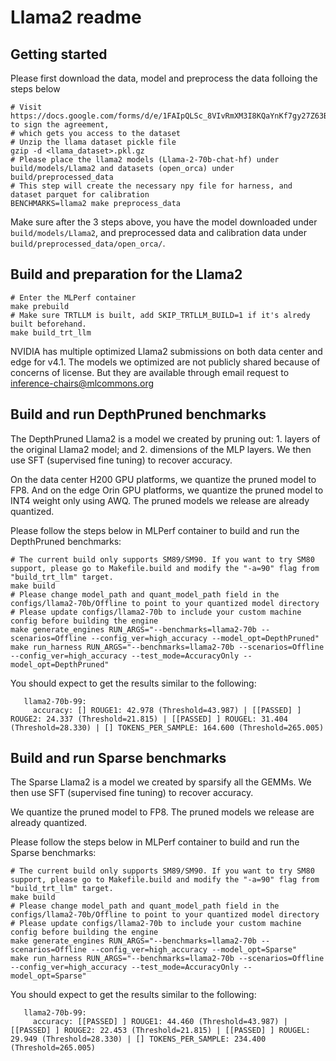 # Llama2 readme

## Getting started

Please first download the data, model and preprocess the data folloing the steps below
```
# Visit https://docs.google.com/forms/d/e/1FAIpQLSc_8VIvRmXM3I8KQaYnKf7gy27Z63BBoI_I1u02f4lw6rBp3g/viewform to sign the agreement,
# which gets you access to the dataset
# Unzip the llama dataset pickle file
gzip -d <llama_dataset>.pkl.gz
# Please place the llama2 models (Llama-2-70b-chat-hf) under build/models/Llama2 and datasets (open_orca) under build/preprocessed_data
# This step will create the necessary npy file for harness, and dataset parquet for calibration
BENCHMARKS=llama2 make preprocess_data
```
Make sure after the 3 steps above, you have the model downloaded under `build/models/Llama2`, and preprocessed data and calibration data under `build/preprocessed_data/open_orca/`.

## Build and preparation for the Llama2

```
# Enter the MLPerf container
make prebuild
# Make sure TRTLLM is built, add SKIP_TRTLLM_BUILD=1 if it's alredy built beforehand.
make build_trt_llm

```

NVIDIA has multiple optimized Llama2 submissions on both data center and edge for v4.1. The models we optimized are not publicly shared because of concerns of license. But they are available through email request to inference-chairs@mlcommons.org

## Build and run DepthPruned benchmarks

The DepthPruned Llama2 is a model we created by pruning out: 1. layers of the original Llama2 model; and 2. dimensions of the MLP layers. We then use SFT (supervised fine tuning) to recover accuracy.

On the data center H200 GPU platforms, we quantize the pruned model to FP8. And on the edge Orin GPU platforms, we quantize the pruned model to INT4 weight only using AWQ. The pruned models we release are already quantized.

Please follow the steps below in MLPerf container to build and run the DepthPruned benchmarks:
```
# The current build only supports SM89/SM90. If you want to try SM80 support, please go to Makefile.build and modify the "-a=90" flag from "build_trt_llm" target.
make build
# Please change model_path and quant_model_path field in the configs/llama2-70b/Offline to point to your quantized model directory
# Please update configs/llama2-70b to include your custom machine config before building the engine
make generate_engines RUN_ARGS="--benchmarks=llama2-70b --scenarios=Offline --config_ver=high_accuracy --model_opt=DepthPruned"
make run_harness RUN_ARGS="--benchmarks=llama2-70b --scenarios=Offline --config_ver=high_accuracy --test_mode=AccuracyOnly --model_opt=DepthPruned"
```

You should expect to get the results similar to the following:
```
   llama2-70b-99:
     accuracy: [] ROUGE1: 42.978 (Threshold=43.987) | [[PASSED] ] ROUGE2: 24.337 (Threshold=21.815) | [[PASSED] ] ROUGEL: 31.404 (Threshold=28.330) | [] TOKENS_PER_SAMPLE: 164.600 (Threshold=265.005)

```

## Build and run Sparse benchmarks

The Sparse Llama2 is a model we created by sparsify all the GEMMs. We then use SFT (supervised fine tuning) to recover accuracy.

We quantize the pruned model to FP8. The pruned models we release are already quantized.

Please follow the steps below in MLPerf container to build and run the Sparse benchmarks:
```
# The current build only supports SM89/SM90. If you want to try SM80 support, please go to Makefile.build and modify the "-a=90" flag from "build_trt_llm" target.
make build
# Please change model_path and quant_model_path field in the configs/llama2-70b/Offline to point to your quantized model directory
# Please update configs/llama2-70b to include your custom machine config before building the engine
make generate_engines RUN_ARGS="--benchmarks=llama2-70b --scenarios=Offline --config_ver=high_accuracy --model_opt=Sparse"
make run_harness RUN_ARGS="--benchmarks=llama2-70b --scenarios=Offline --config_ver=high_accuracy --test_mode=AccuracyOnly --model_opt=Sparse"
```

You should expect to get the results similar to the following:
```
   llama2-70b-99:
     accuracy: [[PASSED] ] ROUGE1: 44.460 (Threshold=43.987) | [[PASSED] ] ROUGE2: 22.453 (Threshold=21.815) | [[PASSED] ] ROUGEL: 29.949 (Threshold=28.330) | [] TOKENS_PER_SAMPLE: 234.400 (Threshold=265.005)
```
